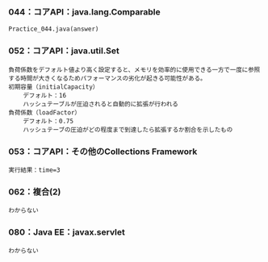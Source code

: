 ### 044：コアAPI：java.lang.Comparable       
    Practice_044.java(answer)
### 052：コアAPI：java.util.Set       
    負荷係数をデフォルト値より高く設定すると、メモリを効率的に使用できる一方で一度に参照する時間が大きくなるためパフォーマンスの劣化が起きる可能性がある。      
    初期容量（initialCapacity）     
        デフォルト：16      
        ハッシュテーブルが圧迫されると自動的に拡張が行われる        
    負荷係数（loadFactor）      
        デフォルト：0.75
        ハッシュテーブの圧迫がどの程度まで到達したら拡張するか割合を示したもの
### 053：コアAPI：その他のCollections Framework       
    実行結果：time=3      
### 062：複合(2)       
    わからない      
### 080：Java EE：javax.servlet       
    わからない          